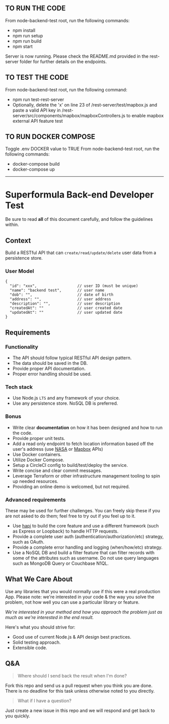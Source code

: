 ## TO RUN THE CODE

From node-backend-test root, run the following commands:
* npm install
* npm run setup
* npm run build
* npm start

Server is now running. Please check the README.md provided in the rest-server folder for further details on the endpoints.

## TO TEST THE CODE

From node-backend-test root, run the following command:
* npm run test-rest-server
* Optionally, delete the 'x' on line 23 of /rest-server/test/mapbox.js and paste a valid API key in /rest-server/src/components/mapbox/mapboxControllers.js to enable mapbox external API feature test


## TO RUN DOCKER COMPOSE

Toggle .env DOCKER value to TRUE
From node-backend-test root, run the following commands: 
* docker-compose build
* docker-compose up

***

# Superformula Back-end Developer Test

Be sure to read **all** of this document carefully, and follow the guidelines within.

## Context

Build a RESTful API that can `create/read/update/delete` user data from a persistence store.

### User Model

```
{
  "id": "xxx",                  // user ID (must be unique)
  "name": "backend test",       // user name
  "dob": "",                    // date of birth
  "address": "",                // user address
  "description": "",            // user description
  "createdAt": ""               // user created date
  "updatedAt": ""               // user updated date
}
```

## Requirements

### Functionality

- The API should follow typical RESTful API design pattern.
- The data should be saved in the DB.
- Provide proper API documentation.
- Proper error handling should be used.

### Tech stack

- Use Node.js `LTS` and any framework of your choice.
- Use any persistence store. NoSQL DB is preferred.

### Bonus

- Write clear **documentation** on how it has been designed and how to run the code.
- Provide proper unit tests.
- Add a read only endpoint to fetch location information based off the user's address (use [NASA](https://api.nasa.gov/api.html) or [Mapbox](https://www.mapbox.com/api-documentation/) APIs)
- Use Docker containers.
- Utilize Docker Compose.
- Setup a CircleCI config to build/test/deploy the service.
- Write concise and clear commit messages.
- Leverage Terraform or other infrastructure management tooling to spin up needed resources.
- Providing an online demo is welcomed, but not required.

### Advanced requirements

These may be used for further challenges. You can freely skip these if you are not asked to do them; feel free to try out if you feel up to it.

- Use [hapi](https://hapijs.com/) to build the core feature and use a different framework (such as Express or Loopback) to handle HTTP requests.
- Provide a complete user auth (authentication/authorization/etc) strategy, such as OAuth.
- Provide a complete error handling and logging (when/how/etc) strategy.
- Use a NoSQL DB and build a filter feature that can filter records with some of the attributes such as username. Do not use query languages such as MongoDB Query or Couchbase N1QL.

## What We Care About

Use any libraries that you would normally use if this were a real production App. Please note: we're interested in your code & the way you solve the problem, not how well you can use a particular library or feature.

_We're interested in your method and how you approach the problem just as much as we're interested in the end result._

Here's what you should strive for:

- Good use of current Node.js & API design best practices.
- Solid testing approach.
- Extensible code.

## Q&A

> Where should I send back the result when I'm done?

Fork this repo and send us a pull request when you think you are done. There is no deadline for this task unless otherwise noted to you directly.

> What if I have a question?

Just create a new issue in this repo and we will respond and get back to you quickly.
